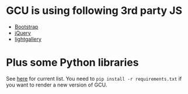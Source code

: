 # GCU is using following 3rd party JS

* [Bootstrap](http://getbootstrap.com/)
* [jQuery](http://jquery.com/)
* [lightgallery](http://sachinchoolur.github.io/lightGallery)

# Plus some Python libraries

See [here](requirements.txt) for current list. You need to
`pip install -r requirements.txt` if you want to render a new version of GCU.

